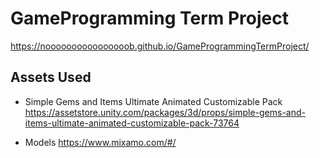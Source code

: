 # GameProgramming Term Project
https://noooooooooooooooob.github.io/GameProgrammingTermProject/

## Assets Used

- Simple Gems and Items Ultimate Animated Customizable Pack
https://assetstore.unity.com/packages/3d/props/simple-gems-and-items-ultimate-animated-customizable-pack-73764

- Models
https://www.mixamo.com/#/
